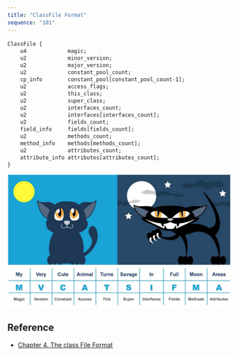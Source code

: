 ```yaml
---
title: "ClassFile Format"
sequence: "101"
---
```


```text
ClassFile {
    u4             magic;
    u2             minor_version;
    u2             major_version;
    u2             constant_pool_count;
    cp_info        constant_pool[constant_pool_count-1];
    u2             access_flags;
    u2             this_class;
    u2             super_class;
    u2             interfaces_count;
    u2             interfaces[interfaces_count];
    u2             fields_count;
    field_info     fields[fields_count];
    u2             methods_count;
    method_info    methods[methods_count];
    u2             attributes_count;
    attribute_info attributes[attributes_count];
}
```

![](/assets/images/java/classfile/classfile-structure-mnemonic.png)

## Reference

- [Chapter 4. The class File Format](https://docs.oracle.com/javase/specs/jvms/se8/html/jvms-4.html)
